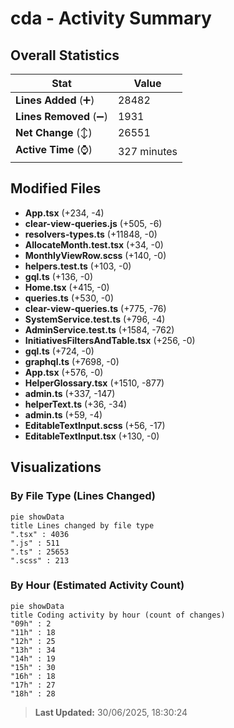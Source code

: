 # cda - Activity Summary 

## Overall Statistics

| Stat                   | Value                                                             |
| ---------------------- | ----------------------------------------------------------------- |
| **Lines Added** (➕)   | 28482                                          |
| **Lines Removed** (➖) | 1931                                        |
| **Net Change** (↕)    | 26551                |
| **Active Time** (⌚)   | 327 minutes |


## Modified Files
- **App.tsx** (+234, -4)
- **clear-view-queries.js** (+505, -6)
- **resolvers-types.ts** (+11848, -0)
- **AllocateMonth.test.tsx** (+34, -0)
- **MonthlyViewRow.scss** (+140, -0)
- **helpers.test.ts** (+103, -0)
- **gql.ts** (+136, -0)
- **Home.tsx** (+415, -0)
- **queries.ts** (+530, -0)
- **clear-view-queries.ts** (+775, -76)
- **SystemService.test.ts** (+796, -4)
- **AdminService.test.ts** (+1584, -762)
- **InitiativesFiltersAndTable.tsx** (+256, -0)
- **gql.ts** (+724, -0)
- **graphql.ts** (+7698, -0)
- **App.tsx** (+576, -0)
- **HelperGlossary.tsx** (+1510, -877)
- **admin.ts** (+337, -147)
- **helperText.ts** (+36, -34)
- **admin.ts** (+59, -4)
- **EditableTextInput.scss** (+56, -17)
- **EditableTextInput.tsx** (+130, -0)

## Visualizations

### By File Type (Lines Changed)

```mermaid
pie showData
title Lines changed by file type
".tsx" : 4036
".js" : 511
".ts" : 25653
".scss" : 213
```

### By Hour (Estimated Activity Count)

```mermaid
pie showData
title Coding activity by hour (count of changes)
"09h" : 2
"11h" : 18
"12h" : 25
"13h" : 34
"14h" : 19
"15h" : 30
"16h" : 18
"17h" : 27
"18h" : 28
```


> **Last Updated:** 30/06/2025, 18:30:24